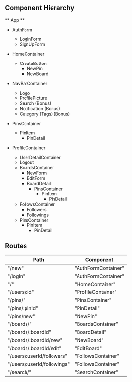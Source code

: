 ## Component Hierarchy

** App **
  * AuthForm
    * LoginForm
    * SignUpForm


  * HomeContainer
    - CreateButton
      - NewPin
      - NewBoard


  * NavBarContainer
    - Logo
    - ProfilePicture
    - Search (Bonus)
    - Notification (Bonus)
    - Category (Tags) (Bonus)


  * PinsContainer
    * PinItem
      * PinDetail


  * ProfileContainer
    * UserDetailContainer
    - Logout
    * BoardsContainer
      * NewForm
      * EditForm
      * BoardDetail
        * PinsContainer
          * PinItem
            * PinDetail
    * FollowsContainer
      - Followers
      - Followings
    * PinsContainer
      * PinItem
        * PinDetail



## Routes

|Path                         | Component           |
|-----------------------------|---------------------|
| "/new"                      | "AuthFormContainer" |
| "/login"                    | "AuthFormContainer" |
| "/"                         | "HomeContainer"     |
| "/users/:id"                | "ProfileContainer"  |
| "/pins/"                    | "PinsContainer"     |
| "/pins/:pinId"              | "PinDetail"         |
| "/pins/new"                 | "NewPin"            |
| "/boards/"                  | "BoardsContainer"   |
| "/boards/:boardId"          | "BoardDetail"       |
| "/boards/:boardId/new"      | "NewBoard"          |
| "/boards/:boardId/edit"     | "EditBoard"         |
| "/users/:userId/followers"  | "FollowsContainer"  |
| "/users/:userId/followings" | "FollowsContainer"  |
| "/search/"                  | "SearchContainer"   |
